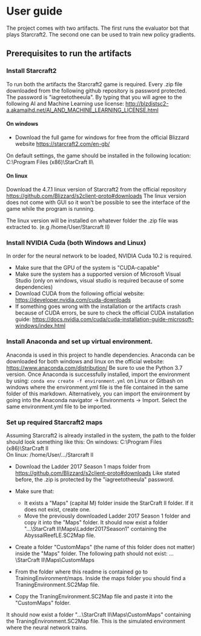 # User guide
The project comes with two artifacts.
The first runs the evaluator bot that plays Starcraft2.
The second one can be used to train new policy gradients.

## Prerequisites to run the artifacts

### Install Starcraft2
To run both the artifacts the Starcraft2 game is required.
Every .zip file downloaded from the following github repository is password protected.
The password is "iagreetotheeula". By typing that you will agree to the following AI and Machine Learning use license: http://blzdistsc2-a.akamaihd.net/AI_AND_MACHINE_LEARNING_LICENSE.html
#### On windows
- Download the full game for windows for free from the official Blizzard website https://starcraft2.com/en-gb/

On default settings, the game should be installed in the following location: C:\Program Files (x86)\StarCraft II\


#### On linux
Download the 4.7.1 linux version of Starcraft2 from the official repository https://github.com/Blizzard/s2client-proto#downloads
The linux version does not come with GUI so it won't be possible to see the interface of the game while the program is running.

The linux version will be installed on whatever folder the .zip file was extracted to. (e.g /home/User/Starcraft II)



### Install NVIDIA Cuda (both Windows and Linux)
In order for the neural network to be loaded, NVIDIA Cuda 10.2 is required.
- Make sure that the GPU of the system is "CUDA-capable"
- Make sure the system has a supported version of Microsoft Visual Studio (only on windows, visual studio is required because of some dependencies)
- Download CUDA from the following official website: https://developer.nvidia.com/cuda-downloads
- If something goes wrong with the installation or the artifacts crash because of CUDA errors, be sure to check the official CUDA installation guide: https://docs.nvidia.com/cuda/cuda-installation-guide-microsoft-windows/index.html


### Install Anaconda and set up virtual environment.
Anaconda is used in this project to handle dependencies.
Anaconda can be downloaded for both windows and linux on the official website: https://www.anaconda.com/distribution/
Be sure to use the Python 3.7 version.
Once Anaconda is successfully installed, import the environment by using:
```conda env create -f environment.yml``` on Linux or Gitbash on windows
where the environment.yml file is the file contained in the same folder of this markdown.
Alternatively, you can import the environment by going into the Anaconda navigator -> Environments -> Import.
Select the same environment.yml file to be imported. 

### Set up required Starcraft2 maps
Assuming Starcraft2 is already installed in the system, the path to the folder should look something like this:
On windows: C:\Program Files (x86)\StarCraft II\
On linux: /home/User/.../Starcraft II

- Download the Ladder 2017 Season 1 maps folder from https://github.com/Blizzard/s2client-proto#downloads
    Like stated before, the .zip is protected by the "iagreetotheeula" password.

- Make sure that:
    - It exists a "Maps" (capital M) folder inside the StarCraft II folder. If it does not exist, create one.
    - Move the previously downloaded Ladder 2017 Season 1 folder and copy it into the "Maps" folder.
It should now exist a folder "...\StarCraft II\Maps\Ladder2017Season1" containing the AbyssalReefLE.SC2Map file.    


- Create a folder "CustomMaps" (the name of this folder does not matter) inside the "Maps" folder. The following path should not exist: ...      \StarCraft II\Maps\CustomMaps
- From the folder where this readme is contained go to TrainingEnvironment/maps. Inside the maps folder you should find a TraningEnvironment.SC2Map file. 
- Copy the TraningEnvironment.SC2Map file and paste it into the "CustomMaps" folder.

It should now exist a folder "...\StarCraft II\Maps\CustomMaps" containing the TraningEnvironment.SC2Map file.
This is the simulated environment where the neural network trains.





